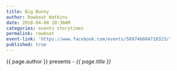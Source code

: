 ```yaml
---
title: Big Bunny
author: Rowboat Watkins
date: 2018-04-08 10:30AM
categories: events storytimes
permalink: rowboat
event-link: 'https://www.facebook.com/events/589746604718323/'
published: true
---
```

{{ page.author }} presents - *{{ page.title }}*
